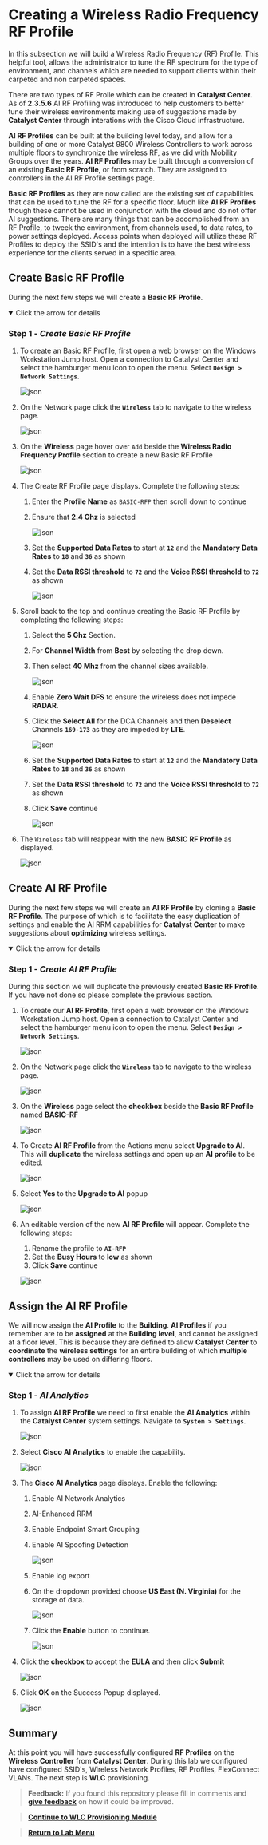 # Creating a Wireless Radio Frequency RF Profile

In this subsection we will build a Wireless Radio Frequency (RF) Profile. This helpful tool, allows the administrator to tune the RF spectrum for the type of environment, and channels which are needed to support clients within their carpeted and non carpeted spaces. 

There are two types of RF Proile which can be created in **Catalyst Center**. As of **2.3.5.6** AI RF Profiling was introduced to help customers to better tune their wireless environments making use of suggestions made by **Catalyst Center** through interations with the Cisco Cloud infrastructure. 

**AI RF Profiles** can be built at the building level today, and allow for a building of one or more Catalyst 9800 Wireless Controllers to work across multiple floors to synchronize the wireless RF, as we did with Mobility Groups over the years. **AI RF Profiles** may be built through a conversion of an existing **Basic RF Profile**, or from scratch. They are assigned to controllers in the AI RF Profile settings page.

**Basic RF Profiles** as they are now called are the existing set of capabilities that can be used to tune the RF for a specific floor. Much like **AI RF Profiles** though these cannot be used in conjunction with the cloud and do not offer AI suggestions. There are many things that can be accomplished from an RF Profile, to tweek the environment, from channels used, to data rates, to power settings deployed. Access points when deployed will utilize these RF Profiles to deploy the SSID's and the intention is to have the best wireless experience for the clients served in a specific area.

## Create Basic RF Profile

During the next few steps we will create a **Basic RF Profile**.

<details open>
<summary> Click the arrow for details</summary>

### Step 1 - ***Create Basic RF Profile***

1. To create an Basic RF Profile, first open a web browser on the Windows Workstation Jump host. Open a connection to Catalyst Center and select the hamburger menu icon to open the menu. Select **`Design > Network Settings`**.

   ![json](./images/module2-wlans/dnac-menu-network-settings.png?raw=true "Import JSON")

2. On the Network page click the **`Wireless`** tab to navigate to the wireless page.

   ![json](./images/module2-wlans/dnac-navigation-wireless-settings.png?raw=true "Import JSON")

3. On the **Wireless** page hover over `Add` beside the **Wireless Radio Frequency Profile** section to create a new Basic RF Profile

   ![json](./images/module2-wlans/dnac-wireless-rfprofile-begin.png?raw=true "Import JSON")

4. The Create RF Profile page displays. Complete the following steps:
   1. Enter the **Profile Name** as `BASIC-RFP` then scroll down to continue
   2. Ensure that **2.4 Ghz** is selected

      ![json](./images/module2-wlans/dnac-wireless-rfprofile-24ghz-1.png?raw=true "Import JSON")

   3. Set the **Supported Data Rates** to start at **`12`** and the **Mandatory Data Rates** to **`18`** and **`36`** as shown
   4. Set the **Data RSSI threshold** to **`72`** and the **Voice RSSI threshold** to **`72`** as shown
   
      ![json](./images/module2-wlans/dnac-wireless-rfprofile-24ghz-2.png?raw=true "Import JSON")

5. Scroll back to the top and continue creating the Basic RF Profile by completing the following steps:

   1. Select the **5 Ghz** Section.
   2. For **Channel Width** from **Best** by selecting the drop down.
   3. Then select **40 Mhz** from the channel sizes available.

      ![json](./images/module2-wlans/dnac-wireless-rfprofile-5ghz-1.png?raw=true "Import JSON")

   4. Enable **Zero Wait DFS** to ensure the wireless does not impede **RADAR**.
   5. Click the **Select All** for the DCA Channels and then **Deselect** Channels **`169-173`** as they are impeded by **LTE**.

      ![json](./images/module2-wlans/dnac-wireless-rfprofile-5ghz-2.png?raw=true "Import JSON")

   6. Set the **Supported Data Rates** to start at **`12`** and the **Mandatory Data Rates** to **`18`** and **`36`** as shown
   7. Set the **Data RSSI threshold** to **`72`** and the **Voice RSSI threshold** to **`72`** as shown
   8. Click **Save** continue

      ![json](./images/module2-wlans/dnac-wireless-rfprofile-5ghz-3.png?raw=true "Import JSON")

6. The `Wireless` tab will reappear with the new **BASIC RF Profile** as displayed.

   ![json](./images/module2-wlans/dnac-wireless-rfprofile-results.png?raw=true "Import JSON")

</details>

## Create AI RF Profile

During the next few steps we will create an **AI RF Profile** by cloning a **Basic RF Profile**. The purpose of which is to facilitate the easy duplication of settings and enable the AI RRM capabilities for **Catalyst Center** to make suggestions about **optimizing** wireless settings. 

<details open>
<summary> Click the arrow for details</summary>

### Step 1 - ***Create AI RF Profile***

During this section we will duplicate the previously created **Basic RF Profile**. If you have not done so please complete the previous section.

1. To create our **AI RF Profile**, first open a web browser on the Windows Workstation Jump host. Open a connection to Catalyst Center and select the hamburger menu icon to open the menu. Select **`Design > Network Settings`**.

   ![json](./images/module2-wlans/dnac-menu-network-settings.png?raw=true "Import JSON")

2. On the Network page click the **`Wireless`** tab to navigate to the wireless page.

   ![json](./images/module2-wlans/dnac-navigation-wireless-settings.png?raw=true "Import JSON")

3. On the **Wireless** page select the **checkbox**  beside the **Basic RF Profile** named **BASIC-RF**

   ![json](./images/module2-wlans/dnac-wireless-rfprofile-results.png?raw=true "Import JSON")

4. To Create **AI RF Profile** from the Actions menu select **Upgrade to AI**. This will **duplicate** the wireless settings and open up an **AI profile** to be edited.

   ![json](./images/module2-wlans/dnac-wireless-airfprofile.png?raw=true "Import JSON")

5. Select **Yes** to the **Upgrade to AI** popup

   ![json](./images/module2-wlans/dnac-wireless-airfprofile-1.png?raw=true "Import JSON")

6. An editable version of the new **AI RF Profile** will appear. Complete the following steps: 

   1. Rename the profile to **`AI-RFP`**
   2. Set the **Busy Hours** to **low** as shown
   3. Click **Save** continue

   ![json](./images/module2-wlans/dnac-wireless-airfprofile-2.png?raw=true "Import JSON")

</details>

## Assign the AI RF Profile

We will now assign the **AI Profile** to the **Building**. **AI Profiles** if you remember are to be **assigned** at the **Building level**, and cannot be assigned at a floor level. This is because they are defined to allow **Catalyst Center** to **coordinate** the **wireless settings** for an entire building of which **multiple controllers** may be used on differing floors.

<details open>
<summary> Click the arrow for details</summary>

### Step 1 - ***AI Analytics***

1. To assign **AI RF Profile** we need to first enable the **AI Analytics** within the **Catalyst Center** system settings. Navigate to **`System > Settings`**. 

   ![json](./images/module2-wlans/dnac-navigate-system.png?raw=true "Import JSON")

2. Select **Cisco AI Analytics** to enable the capability.

   ![json](./images/module2-wlans/dnac-navigate-system-ai.png?raw=true "Import JSON")

3. The **Cisco AI Analytics** page displays. Enable the following:

   1. Enable AI Network Analytics
   2. AI-Enhanced RRM
   3. Enable Endpoint Smart Grouping
   4. Enable AI Spoofing Detection
   
      ![json](./images/module2-wlans/dnac-system-ai-analytics-1.png?raw=true "Import JSON")

   5. Enable log export
   6. On the dropdown provided choose **US East (N. Virginia)** for the storage of data.

      ![json](./images/module2-wlans/dnac-system-ai-analytics-2.png?raw=true "Import JSON")

   7. Click the **Enable** button to continue.

      ![json](./images/module2-wlans/dnac-system-ai-analytics-3.png?raw=true "Import JSON")  

4. Click the **checkbox** to accept the **EULA** and then click **Submit**

   ![json](./images/module2-wlans/dnac-system-ai-analytics-4.png?raw=true "Import JSON")  

5. Click **OK** on the Success Popup displayed.

   ![json](./images/module2-wlans/dnac-system-ai-analytics-5.png?raw=true "Import JSON")  

</details>

## Summary

At this point you will have successfully configured **RF Profiles** on the **Wireless Controller** from **Catalyst Center**. During this lab we configured have configured SSID's, Wireless Network Profiles, RF Profiles, FlexConnect VLANs. The next step is **WLC** provisioning.

> **Feedback:** If you found this repository please fill in comments and [**give feedback**](https://app.smartsheet.com/b/form/f75ce15c2053435283a025b1872257fe) on how it could be improved.

> [**Continue to WLC Provisioning Module**](../LAB-2-Wireless-Automation/module4-wlcprovisioning.md)

> [**Return to Lab Menu**](./README.md)